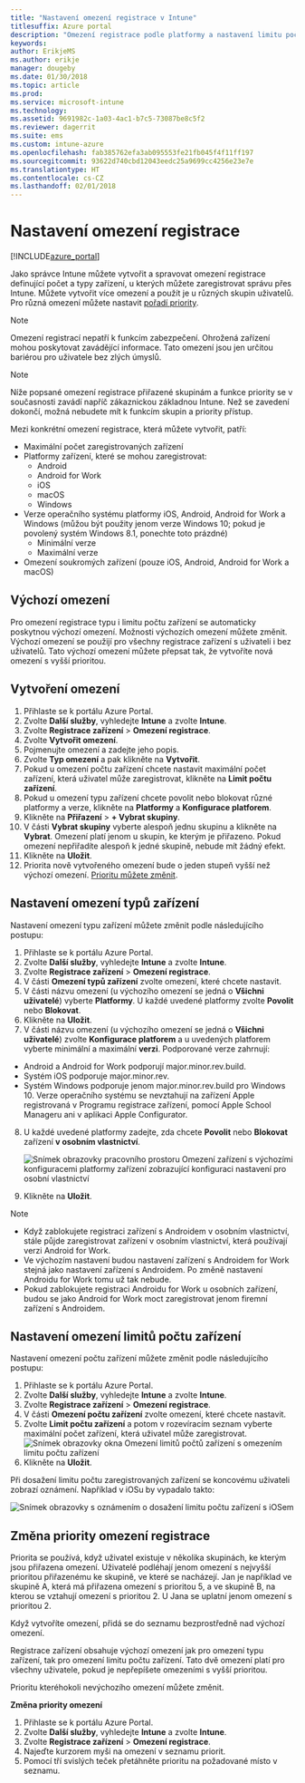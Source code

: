 ```yaml
---
title: "Nastavení omezení registrace v Intune"
titlesuffix: Azure portal
description: "Omezení registrace podle platformy a nastavení limitu počtu zařízení pro registraci zařízení v Intune \""
keywords: 
author: ErikjeMS
ms.author: erikje
manager: dougeby
ms.date: 01/30/2018
ms.topic: article
ms.prod: 
ms.service: microsoft-intune
ms.technology: 
ms.assetid: 9691982c-1a03-4ac1-b7c5-73087be8c5f2
ms.reviewer: dagerrit
ms.suite: ems
ms.custom: intune-azure
ms.openlocfilehash: fab385762efa3ab095553fe21fb045f4f11ff197
ms.sourcegitcommit: 93622d740cbd12043eedc25a9699cc4256e23e7e
ms.translationtype: HT
ms.contentlocale: cs-CZ
ms.lasthandoff: 02/01/2018
---
```

# <a name="set-enrollment-restrictions"></a>Nastavení omezení registrace

[!INCLUDE[azure_portal](./includes/azure_portal.md)]

Jako správce Intune můžete vytvořit a spravovat omezení registrace definující počet a typy zařízení, u kterých můžete zaregistrovat správu přes Intune. Můžete vytvořit více omezení a použít je u různých skupin uživatelů. Pro různá omezení můžete nastavit [pořadí priority](#change-enrollment-restriction-priority).

>[!NOTE]
>Omezení registrací nepatří k funkcím zabezpečení. Ohrožená zařízení mohou poskytovat zavádějící informace. Tato omezení jsou jen určitou bariérou pro uživatele bez zlých úmyslů.

>[!NOTE]
>Níže popsané omezení registrace přiřazené skupinám a funkce priority se v současnosti zavádí napříč zákaznickou základnou Intune. Než se zavedení dokončí, možná nebudete mít k funkcím skupin a priority přístup.

Mezi konkrétní omezení registrace, která můžete vytvořit, patří:

- Maximální počet zaregistrovaných zařízení
- Platformy zařízení, které se mohou zaregistrovat:
  - Android
  - Android for Work
  - iOS
  - macOS
  - Windows
- Verze operačního systému platformy iOS, Android, Android for Work a Windows (můžou být použity jenom verze Windows 10; pokud je povolený systém Windows 8.1, ponechte toto prázdné)
  - Minimální verze
  - Maximální verze
- Omezení soukromých zařízení (pouze iOS, Android, Android for Work a macOS)

## <a name="default-restrictions"></a>Výchozí omezení

Pro omezení registrace typu i limitu počtu zařízení se automaticky poskytnou výchozí omezení. Možnosti výchozích omezení můžete změnit. Výchozí omezení se použijí pro všechny registrace zařízení s uživateli i bez uživatelů. Tato výchozí omezení můžete přepsat tak, že vytvoříte nová omezení s vyšší prioritou.

## <a name="create-a-restriction"></a>Vytvoření omezení

1. Přihlaste se k portálu Azure Portal.
2. Zvolte **Další služby**, vyhledejte **Intune** a zvolte **Intune**.
3. Zvolte **Registrace zařízení** > **Omezení registrace**.
4. Zvolte **Vytvořit omezení**.
5. Pojmenujte omezení a zadejte jeho popis.
6. Zvolte **Typ omezení** a pak klikněte na **Vytvořit**.
7. Pokud u omezení počtu zařízení chcete nastavit maximální počet zařízení, která uživatel může zaregistrovat, klikněte na **Limit počtu zařízení**.
8. Pokud u omezení typu zařízení chcete povolit nebo blokovat různé platformy a verze, klikněte na **Platformy** a **Konfigurace platforem**.
9. Klikněte na **Přiřazení** > **+ Vybrat skupiny**.
10. V části **Vybrat skupiny** vyberte alespoň jednu skupinu a klikněte na **Vybrat**. Omezení platí jenom u skupin, ke kterým je přiřazeno. Pokud omezení nepřiřadíte alespoň k jedné skupině, nebude mít žádný efekt.
11. Klikněte na **Uložit**.
12. Priorita nově vytvořeného omezení bude o jeden stupeň vyšší než výchozí omezení. [Prioritu můžete změnit](#change-enrollment-restriction-priority).

## <a name="set-device-type-restrictions"></a>Nastavení omezení typů zařízení

Nastavení omezení typu zařízení můžete změnit podle následujícího postupu:

1. Přihlaste se k portálu Azure Portal.
2. Zvolte **Další služby**, vyhledejte **Intune** a zvolte **Intune**.
3. Zvolte **Registrace zařízení** > **Omezení registrace**.
4. V části **Omezení typů zařízení** zvolte omezení, které chcete nastavit.
5. V části názvu omezení (u výchozího omezení se jedná o **Všichni uživatelé**) vyberte **Platformy**. U každé uvedené platformy zvolte **Povolit** nebo **Blokovat**.
6. Klikněte na **Uložit**.
7. V části názvu omezení (u výchozího omezení se jedná o **Všichni uživatelé**) zvolte **Konfigurace platforem** a u uvedených platforem vyberte minimální a maximální **verzi**. Podporované verze zahrnují:
  - Android a Android for Work podporují major.minor.rev.build.
  - Systém iOS podporuje major.minor.rev.
  - Systém Windows podporuje jenom major.minor.rev.build pro Windows 10.
  Verze operačního systému se nevztahují na zařízení Apple registrovaná v Programu registrace zařízení, pomocí Apple School Manageru ani v aplikaci Apple Configurator.
8. U každé uvedené platformy zadejte, zda chcete **Povolit** nebo **Blokovat**  zařízení **v osobním vlastnictví**.

    ![Snímek obrazovky pracovního prostoru Omezení zařízení s výchozími konfiguracemi platformy zařízení zobrazující konfiguraci nastavení pro osobní vlastnictví](media/device-restrictions-platform-configurations.png)
9. Klikněte na **Uložit**.

>[!NOTE]
>- Když zablokujete registraci zařízení s Androidem v osobním vlastnictví, stále půjde zaregistrovat zařízení v osobním vlastnictví, která používají verzi Android for Work.
>- Ve výchozím nastavení budou nastavení zařízení s Androidem for Work stejná jako nastavení zařízení s Androidem. Po změně nastavení Androidu for Work tomu už tak nebude.
>- Pokud zablokujete registraci Androidu for Work u osobních zařízení, budou se jako Android for Work moct zaregistrovat jenom firemní zařízení s Androidem.

## <a name="set-device-limit-restrictions"></a>Nastavení omezení limitů počtu zařízení

Nastavení omezení počtu zařízení můžete změnit podle následujícího postupu:

1. Přihlaste se k portálu Azure Portal.
2. Zvolte **Další služby**, vyhledejte **Intune** a zvolte **Intune**.
3. Zvolte **Registrace zařízení** > **Omezení registrace**.
4. V části **Omezení počtu zařízení** zvolte omezení, které chcete nastavit.
5. Zvolte **Limit počtu zařízení** a potom v rozevíracím seznam vyberte maximální počet zařízení, která uživatel může zaregistrovat.
    ![Snímek obrazovky okna Omezení limitů počtů zařízení s omezením limitu počtu zařízení](./media/device-restrictions-limit.png)
6. Klikněte na **Uložit**.

Při dosažení limitu počtu zaregistrovaných zařízení se koncovému uživateli zobrazí oznámení. Například v iOSu by vypadalo takto:

![Snímek obrazovky s oznámením o dosažení limitu počtu zařízení s iOSem](./media/enrollment-restrictions-ios-set-limit-notification.png)

## <a name="change-enrollment-restriction-priority"></a>Změna priority omezení registrace

Priorita se používá, když uživatel existuje v několika skupinách, ke kterým jsou přiřazena omezení. Uživatelé podléhají jenom omezení s nejvyšší prioritou přiřazenému ke skupině, ve které se nacházejí. Jan je například ve skupině A, která má přiřazena omezení s prioritou 5, a ve skupině B, na kterou se vztahují omezení s prioritou 2. U Jana se uplatní jenom omezení s prioritou 2.

Když vytvoříte omezení, přidá se do seznamu bezprostředně nad výchozí omezení.

Registrace zařízení obsahuje výchozí omezení jak pro omezení typu zařízení, tak pro omezení limitu počtu zařízení. Tato dvě omezení platí pro všechny uživatele, pokud je nepřepíšete omezeními s vyšší prioritou.

Prioritu kteréhokoli nevýchozího omezení můžete změnit.

**Změna priority omezení**

1. Přihlaste se k portálu Azure Portal.
2. Zvolte **Další služby**, vyhledejte **Intune** a zvolte **Intune**.
3. Zvolte **Registrace zařízení** > **Omezení registrace**.
4. Najeďte kurzorem myši na omezení v seznamu priorit.
5. Pomocí tří svislých teček přetáhněte prioritu na požadované místo v seznamu.
